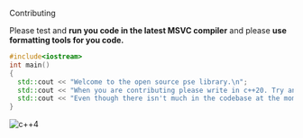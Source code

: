 Contributing

Please test and **run you code in the latest MSVC compiler** and please **use formatting tools for you code.**

```C++
#include<iostream>
int main()
{
  std::cout << "Welcome to the open source pse library.\n";
  std::cout << "When you are contributing please write in c++20. Try and use error hadling.\n";
  std::cout << "Even though there isn't much in the codebase at the moment.
}
```
![c++4](https://user-images.githubusercontent.com/113625774/205391635-ddf33143-aaf3-4a4b-8398-1a177c65cc75.png)
